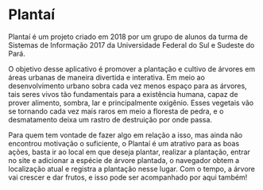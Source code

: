 # Plantaí

Plantaí é um projeto criado em 2018 por um grupo de alunos da turma de Sistemas de Informação 2017 da Universidade Federal do Sul e Sudeste do Pará.

O objetivo desse aplicativo é promover a plantação e cultivo de árvores em áreas urbanas de maneira divertida e interativa. Em meio ao desenvolvimento urbano sobra cada vez menos espaço para as árvores, tais seres vivos tão fundamentais para a existência humana, capaz de prover alimento, sombra, lar e principalmente oxigênio. Esses vegetais vão se tornando cada vez mais raros em meio a floresta de pedra, e o desmatamento deixa um rastro de destruição por onde passa.

Para quem tem vontade de fazer algo em relação a isso, mas ainda não encontrou motivação o suficiente, o Plantaí é um atrativo para as boas ações, basta ir ao local em que deseja plantar, realizar a plantação, entrar no site e adicionar a espécie de árvore plantada, o navegador obtem a localização atual e registra a plantação nesse lugar. Com o tempo, a árvore vai crescer e dar frutos, e isso pode ser acompanhado por aqui também!
